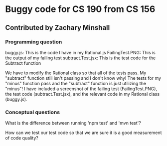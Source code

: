 # Buggy code for CS 190 from CS 156

## Contributed by Zachary Minshall

### Programming question
buggy.js: This is the code I have in my Rational.js
FailingTest.PNG: This is the output of my failing test
subtract.Test.jsx: This is the test code for the Subtract function

We have to modify the Rational class so that all of the tests pass. My "subtract" function still isn't passing and I don't know why! The tests for my "minus" function pass and the "subtract" function is just utilizing the "minus"! I have included a screenshot of the failing test (FailingTest.PNG), the test code (subtract.Test.jsx), and the relevant code in my Rational class (buggy.js).

### Conceptual questions
What is the difference between running 'npm test' and 'mvn test'?

How can we test our test code so that we are sure it is a good measurement of code quality?
